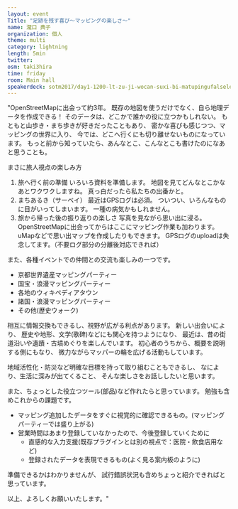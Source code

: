 ```yaml
---
layout: event
Title: "足跡を残す喜び～マッピングの楽しさ～"
name: 瀧口 典子
organization: 個人
theme: multi
category: lightning
length: 5min
twitter:
osm: taki3hira
time: friday
room: Main hall
speakerdeck: sotm2017/day1-1200-lt-zu-ji-wocan-suxi-bi-matupingufalsele-sisa-joy-to-leave-footprints
---
```

"OpenStreetMapに出会って約3年。
既存の地図を使うだけでなく、自ら地理データを作成できる！
そのデータは、どこかで誰かの役に立つかもしれない。
もともと山歩き・まち歩きが好きだったこともあり、
密かな喜びも感じつつ、マッピングの世界に入り、
今では、どこへ行くにも切り離せないものになっています。
もっと前から知っていたら、あんなとこ、こんなとこも書けたのになあ
と思うことも。

まさに旅人視点の楽しみ方
1. 旅へ行く前の準備
いろいろ資料を準備します。
地図を見てどんなとこかなあとワクワクしますね。
真っ白だったら私たちの出番かと。
2. まちあるき（サーベイ）
最近はGPSログは必須。
ついつい、いろんなものに目がいってしまいます。
一種の病気かもしれません。
3. 旅から帰った後の振り返りの楽しさ
写真を見ながら思い出に浸る。
OpenStreetMapに出会ってからはここにマッピング作業も加わります。
uMapなどで思い出マップを作成したりもできます。
GPSログのuploadは失念してます。（不要ログ部分の分離後対応できれば）

また、各種イベントでの仲間との交流も楽しみの一つです。
 * 京都世界遺産マッピングパーティー
 * 国宝・浪漫マッピングパーティー
 * 各地のウィキペディアタウン
 * 諸国・浪漫マッピングパーティー
 * その他(歴史ウォーク)

相互に情報交換もできるし、視野が広がる利点があります。
新しい出会いにより、
歴史や地形、文学(歌碑)などにも関心を持つようになり、
最近は、昔の街道沿いや遺蹟・古墳めぐりを楽しんでいます。
初心者のうちから、概要を説明する側にもなり、
微力ながらマッパーの輪を広げる活動もしています。

地域活性化・防災など明確な目標を持って取り組むこともできるし、
なにより、生活に深みが出てくること、
そんな楽しさをお話ししたいと思います。

また、ちょっとした役立つツール(部品)など作れたらと思っています。
勉強も含めこれからの課題です。
 * マッピング追加したデータをすぐに視覚的に確認できるもの。(マッピングパーティーでは盛り上がる)
 * 営業時間はあまり登録していなかったので、今後登録していくために
   * 直感的な入力支援(既存プラグインとは別の視点で：医院・飲食店用など)
   * 登録されたデータを表現できるもの(よく見る案内板のように)

準備できるかはわかりませんが、
試行錯誤状況も含めちょっと紹介できればと思っています。

以上、よろしくお願いいたします。"

